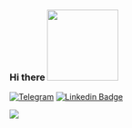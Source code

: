 ### Hi there <img src="https://i.gifer.com/fzPJ.gif" width="125px"> 


[![Telegram](https://img.shields.io/badge/-Telegram-2CA5E0?style=flat-square&logo=telegram&logoColor=white)](https://t.me/Funny_teenager)
[![Linkedin Badge](https://img.shields.io/badge/-LinkedIn-blue?style=flat-square&logo=Linkedin&logoColor=white&link=https://www.linkedin.com/in/yako-ism/)](https://www.linkedin.com/in/ravshanbek-khalimov-42327b195)


<img src="https://github-readme-stats.vercel.app/api?username=aximas&show_icons=true&count_private=true"/>
